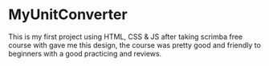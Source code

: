 # MyUnitConverter

This is my first project using HTML, CSS & JS after taking scrimba free course with gave me this design,
the course was pretty good and friendly to beginners with a good practicing and reviews.
